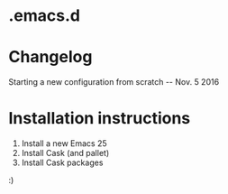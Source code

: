 # .emacs.d

# Changelog

Starting a new configuration from scratch
-- Nov. 5 2016

# Installation instructions

1. Install a new Emacs 25
2. Install Cask (and pallet)
3. Install Cask packages 

:)

